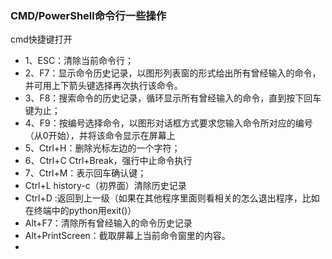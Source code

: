 ### CMD/PowerShell命令行一些操作
cmd快捷键打开
- 1、ESC：清除当前命令行；
- 2、F7：显示命令历史记录，以图形列表窗的形式给出所有曾经输入的命令，并可用上下箭头键选择再次执行该命令。
- 3、F8：搜索命令的历史记录，循环显示所有曾经输入的命令，直到按下回车键为止；
- 4、F9：按编号选择命令，以图形对话框方式要求您输入命令所对应的编号（从0开始），并将该命令显示在屏幕上
- 5、Ctrl+H：删除光标左边的一个字符；
- 6、Ctrl+C Ctrl+Break，强行中止命令执行
- 7、Ctrl+M：表示回车确认键；
- Ctrl+L  history-c（初界面）清除历史记录
- Ctrl+D :返回到上一级（如果在其他程序里面则看相关的怎么退出程序，比如在终端中的python用exit()）
- Alt+F7：清除所有曾经输入的命令历史记录
- Alt+PrintScreen：截取屏幕上当前命令窗里的内容。
- 
